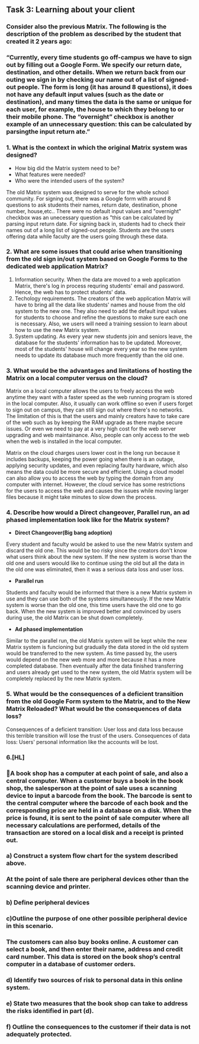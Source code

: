 ## Task 3: Learning about your client
### Consider also the previous Matrix. The following is the description of the problem as described by the student that created it 2 years ago:

### “Currently, every time students go off-campus we have to sign out by filling out a Google Form. We specify our return date, destination, and other details. When we return back from our outing we sign in by checking our name out of a list of  signed-out people. The form is long (it has around 8 questions), it does not have any default input values (such as the date or destination), and many times the data is the same or unique for each user, for example, the house to which they belong to or their mobile phone. The “overnight” checkbox is another example of an unnecessary question: this can be calculated by parsingthe input return ate.”

### 1. What is the context in which the original Matrix system was designed?
  * How big did the Matrix system need to be? 
  * What features were needed?
  * Who were the intended users of the system?

The old Matrix system was designed to serve for the whole school community. For signing out, there was a Google form with around 8 questions to ask students their 
names, return date, destination, phone number, house,etc.. There were no default input values and "overnight" checkbox was an unecessary question as "this can be 
calculated by parsing input return date. For signing back in, students had to check their names out of a long list of signed-out people. Students are the users 
offering data while faculty are the users going through these data.

### 2. What are some issues that could arise when transitioning from the old sign in/out system based on Google Forms to the dedicated web application Matrix? 
1. Information security. When the data are moved to a web application Matrix, there's log in process requring students' email and password. Hence, the web has to 
protect students' data. 
2. Techology requirements. The creators of the web application Matrix will have to bring all the data like students' names and house from the old system to the new 
one. They also need to add the default input values for students to choose and refine the questions to make sure each one is necessary. Also, we users will need a 
training session to learn about how to use the new Matrix system.
3. System updating. As every year new students join and seniors leave, the database for the students' information has to be updated. Moreover, most of the 
students' house will change every year so the new system needs to update its database much more frequently than the old one.

### 3. What would be the advantages and limitations of hosting the Matrix on a local computer versus on the cloud?
Matrix on a local computer allows the users to freely access the web anytime they want with a faster speed as the web running program is stored in the local 
computer. Also, it usually can work offline so even if users forget to sign out on campus, they can still sign out where there's no networks. The limitation of 
this is that the users and mainly creators have to take care of the web such as by keeping the RAM upgrade as there maybe secure issues. Or even we need to pay at 
a very high cost for the web server upgrading and web maintainance. Also, people can only access to the web when the web is installed in the local computer.

Matrix on the cloud charges users lower cost in the long run because it includes backups, keeping the power going when there is an outage, applying security 
updates, and even replacing faulty hardware, which also means the data could be more secure and efficient. Using a cloud model can also allow you to access the web 
by typing the domain from any computer with internet. However, the cloud service has some restrictions for the users to access the web and causes the issues while 
moving larger files because it might take minutes to slow down the process.

### 4. Describe how would a Direct changeover, Parallel run, an ad phased implementation look like for the Matrix system? 
+ **Direct Changeover(Big bang adoption)** 

Every student and faculty would be asked to use the new Matrix system and discard the old one. This would be too risky since the creators don't know what users 
think about the new system. If the new system is worse than the old one and users woould like to continue using the old but all the data in the old one was 
eliminated, then it was a serious data loss and user loss. 

+ **Parallel run**

Students and faculty would be informed that there is a new Matrix system in use and they can use both of the systems simultaneously. If the new Matrix system is 
worse than the old one, this time users have the old one to go back. When the new system is improved better and convinced by users during use, the old Matrix can 
be shut down completely.

+ **Ad phased implementation**

Similar to the parallel run, the old Matrix system will be kept while the new Matrix system is funcioning but gradually the data stored in the old system would be 
transferred to the new system. As time passed by, the users would depend on the new web more and more because it has a more completed database. Then eventually 
after the data finished transferring and users already get used to the new system, the old Matrix system will be completely replaced by the new Matrix system. 


### 5. What would be the consequences of a deficient transition from the old Google Form system to the Matrix, and to the New Matrix Reloaded? What would be the consequences of data loss?
Consequences of a deficient transition:  User loss and data loss because this terrible transition will lose the trust of the users.
Consequences of data loss: Users' personal information like the accounts will be lost.

### 6.[HL]
### 📔A book shop has a computer at each point of sale, and also a central computer. When a customer buys a book in the book shop, the salesperson at the point of sale uses a scanning device to input a barcode from the book. The barcode is sent to the central computer where the barcode of each book and the corresponding price are held in a database on a disk. When the price is found, it is sent to the point of sale computer where all necessary calculations are performed, details of the transaction are stored on a local disk and a receipt is printed out.

### a) Construct a system flow chart for the system described above.



### At the point of sale there are peripheral devices other than the scanning device and printer.





### b) Define peripheral devices


### c)Outline the purpose of one other possible peripheral device in this scenario.


### The customers can also buy books online. A customer can select a book, and then enter their name, address and credit card number. This data is stored on the book shop’s central computer in a database of customer orders.

### d) Identify two sources of risk to personal data in this online system.


### e) State two measures that the book shop can take to address the risks identified in part (d).



### f) Outline the consequences to the customer if their data is not adequately protected.




